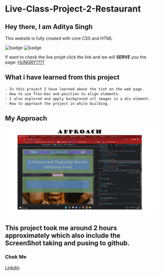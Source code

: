 # Live-Class-Project-2-Restaurant

## Hey there, I am Aditya Singh

This website is fully created with core CSS and HTML


![badge](https://img.shields.io/badge/Project2-Restorent%20-yellow)
![badge](https://img.shields.io/badge/HTML-CSS-green)


If want to check the live projet click the link and we will **SERVE** you the page: [HUNGRY????](https://restauranthomepagebyadi.netlify.app/)



## What i have learned from this project

    - In this project I have learned about the tint on the web page.
    - How to use flex-box and position to align elements.
    - I also explored and apply background url images in a div element.
    - How to approach the project in while building.

## My Approach

![image](./assets/Approach.png)

## This project took me around 2 hours approximately which also include the ScreenShot taking and pusing to github.

### Chek Me  

[Linkdin](https://www.linkedin.com/in/codeman-aditya/)
